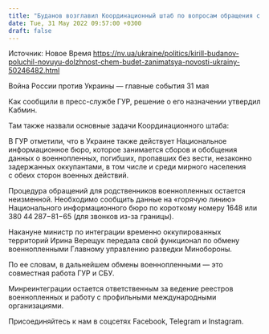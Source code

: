 ```yaml
---
title: "Буданов возглавил Координационный штаб по вопросам обращения с военнопленными"
date: Tue, 31 May 2022 09:57:00 +0300
draft: false
---
```

Источник: Новое Время https://nv.ua/ukraine/politics/kirill-budanov-poluchil-novuyu-dolzhnost-chem-budet-zanimatsya-novosti-ukrainy-50246482.html


Война России против Украины — главные события 31 мая

 Как сообщили в пресс-службе ГУР, решение о его назначении утвердил Кабмин.

Там также назвали основные задачи Координационного штаба:

В ГУР отметили, что в Украине также действует Национальное информационное бюро, которое занимается сборов и обобщения данных о военнопленных, погибших, пропавших без вести, незаконно задержанных оккупантами, в том числе и среди мирного населения с обеих сторон военных действий.

Процедура обращений для родственников военнопленных остается неизменной. Необходимо сообщить данные на «горячую линию» Национального информационного бюро по короткому номеру 1648 или 380 44 287−81−65 (для звонков из-за границы).

Накануне министр по интеграции временно оккупированных территорий Ирина Верещук передала свой функционал по обмену военнопленными Главному управлению разведки Минобороны.

По ее словам, в дальнейшем обмены военнопленными — это совместная работа ГУР и СБУ.

Минреинтеграции остается ответственным за ведение реестров военнопленных и работу с профильными международными организациями.

Присоединяйтесь к нам в соцсетях Facebook, Telegram и Instagram.
